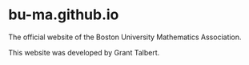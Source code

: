 # bu-ma.github.io
The official website of the Boston University Mathematics Association.

This website was developed by Grant Talbert.